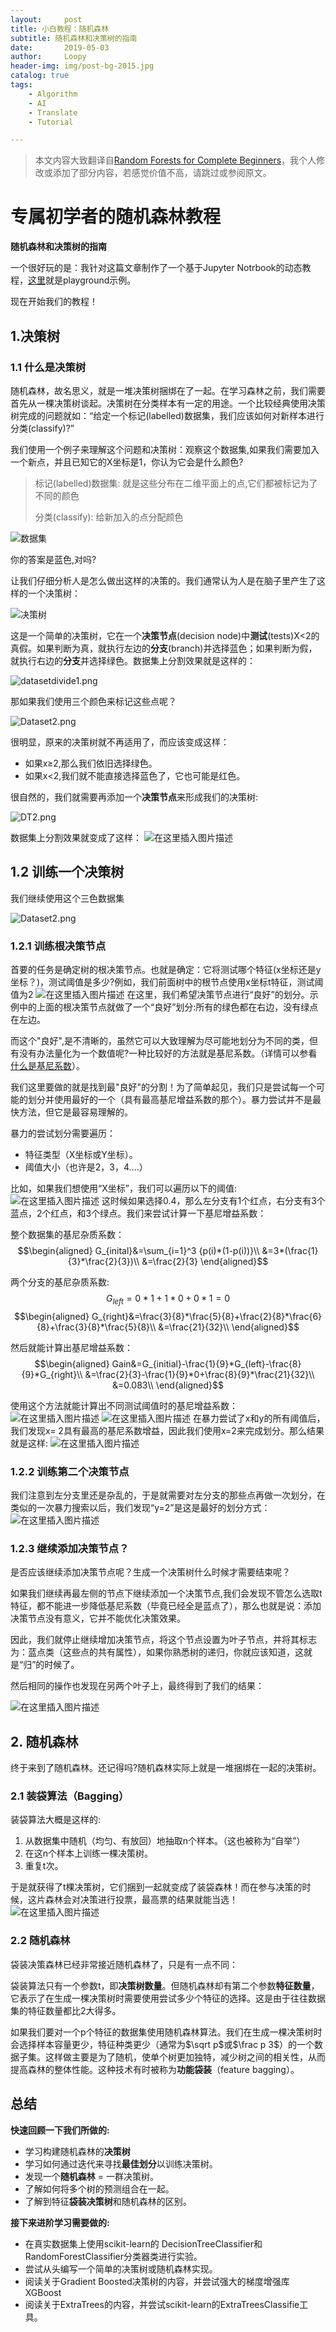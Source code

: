 ```yaml
---
layout:     post
title: 小白教程：随机森林
subtitle: 随机森林和决策树的指南
date:       2019-05-03
author:     Loopy
header-img: img/post-bg-2015.jpg
catalog: true
tags:
    - Algorithm
    - AI
    - Translate
    - Tutorial

---
```

<script type="text/x-mathjax-config">
  MathJax.Hub.Config({
    tex2jax: {
      inlineMath: [ ['$','$'], ['\\(','\\)'] ],
      processEscapes: true
    }
  });
  </script>
<script type="text/javascript" async src="//cdn.mathjax.org/mathjax/latest/MathJax.js?config=TeX-MML-AM_CHTML">
</script>

> 本文内容大致翻译自[Random Forests for Complete Beginners](https://victorzhou.com/blog/intro-to-random-forests)，我个人修改或添加了部分内容，若感觉价值不高，请跳过或参阅原文。

# 专属初学者的随机森林教程
**随机森林和决策树的指南**

一个很好玩的是：我针对这篇文章制作了一个基于Jupyter Notrbook的动态教程，[这里](http://file.loopy.tech/release/IntroToRF.html)就是playground示例。

现在开始我们的教程！

## 1.决策树

### 1.1 什么是决策树

随机森林，故名思义，就是一堆决策树捆绑在了一起。在学习森林之前，我们需要首先从一棵决策树谈起。决策树在分类样本有一定的用途。一个比较经典使用决策树完成的问题就如：“给定一个标记(labelled)数据集，我们应该如何对新样本进行分类(classify)?”

我们使用一个例子来理解这个问题和决策树：观察这个数据集,如果我们需要加入一个新点，并且已知它的X坐标是1，你认为它会是什么颜色?

>标记(labelled)数据集: 就是这些分布在二维平面上的点,它们都被标记为了不同的颜色
>
>分类(classify): 给新加入的点分配颜色

![数据集](https://img-blog.csdnimg.cn/20190503231709650.png?x-oss-process=image/watermark,type_ZmFuZ3poZW5naGVpdGk,shadow_10,text_aHR0cHM6Ly9ibG9nLmNzZG4ubmV0L2xvb3B5Xw==,size_16,color_FFFFFF,t_70)

你的答案是蓝色,对吗?

让我们仔细分析人是怎么做出这样的决策的。我们通常认为人是在脑子里产生了这样的一个决策树：

![决策树](https://img-blog.csdnimg.cn/20190503231816343.png?x-oss-process=image/watermark,type_ZmFuZ3poZW5naGVpdGk,shadow_10,text_aHR0cHM6Ly9ibG9nLmNzZG4ubmV0L2xvb3B5Xw==,size_16,color_FFFFFF,t_70)

这是一个简单的决策树，它在一个**决策节点**(decision node)中**测试**(tests)X<2的真假。如果判断为真，就执行左边的**分支**(branch)并选择蓝色；如果判断为假，就执行右边的**分支**并选择绿色。数据集上分割效果就是这样的：

![datasetdivide1.png](https://img-blog.csdnimg.cn/20190503231940174.png?x-oss-process=image/watermark,type_ZmFuZ3poZW5naGVpdGk,shadow_10,text_aHR0cHM6Ly9ibG9nLmNzZG4ubmV0L2xvb3B5Xw==,size_16,color_FFFFFF,t_70)

那如果我们使用三个颜色来标记这些点呢？

![Dataset2.png](https://img-blog.csdnimg.cn/20190503232033690.png?x-oss-process=image/watermark,type_ZmFuZ3poZW5naGVpdGk,shadow_10,text_aHR0cHM6Ly9ibG9nLmNzZG4ubmV0L2xvb3B5Xw==,size_16,color_FFFFFF,t_70)

很明显，原来的决策树就不再适用了，而应该变成这样：
 - 如果x≥2,那么我们依旧选择绿色。
 - 如果x<2,我们就不能直接选择蓝色了，它也可能是红色。

很自然的，我们就需要再添加一个**决策节点**来形成我们的决策树:

![DT2.png](https://img-blog.csdnimg.cn/20190503232123617.png?x-oss-process=image/watermark,type_ZmFuZ3poZW5naGVpdGk,shadow_10,text_aHR0cHM6Ly9ibG9nLmNzZG4ubmV0L2xvb3B5Xw==,size_16,color_FFFFFF,t_70)

数据集上分割效果就变成了这样：
![在这里插入图片描述](https://img-blog.csdnimg.cn/20190503232151257.png?x-oss-process=image/watermark,type_ZmFuZ3poZW5naGVpdGk,shadow_10,text_aHR0cHM6Ly9ibG9nLmNzZG4ubmV0L2xvb3B5Xw==,size_16,color_FFFFFF,t_70)

## 1.2 训练一个决策树

我们继续使用这个三色数据集

![Dataset2.png](https://img-blog.csdnimg.cn/20190503232033690.png?x-oss-process=image/watermark,type_ZmFuZ3poZW5naGVpdGk,shadow_10,text_aHR0cHM6Ly9ibG9nLmNzZG4ubmV0L2xvb3B5Xw==,size_16,color_FFFFFF,t_70)

### 1.2.1 训练根决策节点
首要的任务是确定树的根决策节点。也就是确定：它将测试哪个特征(x坐标还是y坐标？)，测试阈值是多少?例如，我们前面树中的根节点使用x坐标t特征，测试阈值为2
![在这里插入图片描述](https://img-blog.csdnimg.cn/20190503232442662.png?x-oss-process=image/watermark,type_ZmFuZ3poZW5naGVpdGk,shadow_10,text_aHR0cHM6Ly9ibG9nLmNzZG4ubmV0L2xvb3B5Xw==,size_16,color_FFFFFF,t_70)
在这里，我们希望决策节点进行“良好”的划分。示例中的上面的根决策节点就做了一个“良好”划分:所有的绿色都在右边，没有绿点在左边。

而这个"良好",是不清晰的，虽然它可以大致理解为尽可能地划分为不同的类，但有没有办法量化为一个数值呢?一种比较好的方法就是基尼系数。（详情可以参看[什么是基尼系数]()）。

我们这里要做的就是找到最"良好"的分割！为了简单起见，我们只是尝试每一个可能的划分并使用最好的一个（具有最高基尼增益系数的那个）。暴力尝试并不是最快方法，但它是最容易理解的。

暴力的尝试划分需要遍历：
 - 特征类型（X坐标或Y坐标）。
 - 阈值大小（也许是2，3，4....）

比如，如果我们想使用“X坐标”，我们可以遍历以下的阈值:
![在这里插入图片描述](https://img-blog.csdnimg.cn/20190503234309646.png?x-oss-process=image/watermark,type_ZmFuZ3poZW5naGVpdGk,shadow_10,text_aHR0cHM6Ly9ibG9nLmNzZG4ubmV0L2xvb3B5Xw==,size_16,color_FFFFFF,t_70)
这时候如果选择0.4，那么左分支有1个红点，右分支有3个蓝点，2个红点，和3个绿点。我们来尝试计算一下基尼增益系数：

整个数据集的基尼杂质系数：
$$\begin{aligned}
G_{inital}&=\sum_{i=1}^3 {p(i)*(1-p(i))}\\
&=3*(\frac{1}{3}*\frac{2}{3})\\
&=\frac{2}{3}
\end{aligned}$$

两个分支的基尼杂质系数:
$$G_{left}=0*1+1*0+0*1=0$$
$$\begin{aligned}
G_{right}&=\frac{3}{8}*\frac{5}{8}+\frac{2}{8}*\frac{6}{8}+\frac{3}{8}*\frac{5}{8}\\
&=\frac{21}{32}\\
\end{aligned}$$

然后就能计算出基尼增益系数：
$$\begin{aligned}
Gain&=G_{initial}-\frac{1}{9}*G_{left}-\frac{8}{9}*G_{right}\\
&=\frac{2}{3}-\frac{1}{9}*0+\frac{8}{9}*\frac{21}{32}\\
&=0.083\\
\end{aligned}$$

使用这个方法就能计算出不同测试阈值时的基尼增益系数：
![在这里插入图片描述](https://img-blog.csdnimg.cn/20190504001235200.png?x-oss-process=image/watermark,type_ZmFuZ3poZW5naGVpdGk,shadow_10,text_aHR0cHM6Ly9ibG9nLmNzZG4ubmV0L2xvb3B5Xw==,size_16,color_FFFFFF,t_70)
![在这里插入图片描述](https://img-blog.csdnimg.cn/20190504001317839.png?x-oss-process=image/watermark,type_ZmFuZ3poZW5naGVpdGk,shadow_10,text_aHR0cHM6Ly9ibG9nLmNzZG4ubmV0L2xvb3B5Xw==,size_16,color_FFFFFF,t_70)
在暴力尝试了x和y的所有阈值后，我们发现x= 2具有最高的基尼系数增益，因此我们使用x=2来完成划分。那么结果就是这样:
![在这里插入图片描述](https://img-blog.csdnimg.cn/20190504001434930.png?x-oss-process=image/watermark,type_ZmFuZ3poZW5naGVpdGk,shadow_10,text_aHR0cHM6Ly9ibG9nLmNzZG4ubmV0L2xvb3B5Xw==,size_16,color_FFFFFF,t_70)
### 1.2.2 训练第二个决策节点
我们注意到左分支里还是杂乱的，于是就需要对左分支的那些点再做一次划分，在类似的一次暴力搜索以后，我们发现“y=2”是这是最好的划分方式：
![在这里插入图片描述](https://img-blog.csdnimg.cn/20190504001910483.png?x-oss-process=image/watermark,type_ZmFuZ3poZW5naGVpdGk,shadow_10,text_aHR0cHM6Ly9ibG9nLmNzZG4ubmV0L2xvb3B5Xw==,size_16,color_FFFFFF,t_70)
### 1.2.3 继续添加决策节点？
是否应该继续添加决策节点呢？生成一个决策树什么时候才需要结束呢？

如果我们继续再最左侧的节点下继续添加一个决策节点,我们会发现不管怎么选取t特征，都不能进一步降低基尼系数（毕竟已经全是蓝点了），那么也就是说：添加决策节点没有意义，它并不能优化决策效果。

因此，我们就停止继续增加决策节点，将这个节点设置为叶子节点，并将其标志为：蓝点类（这些点的共有属性），如果你熟悉树的递归，你就应该知道，这就是“归”的时候了。

然后相同的操作也发现在另两个叶子上，最终得到了我们的结果：

![在这里插入图片描述](https://img-blog.csdnimg.cn/20190504003453494.png?x-oss-process=image/watermark,type_ZmFuZ3poZW5naGVpdGk,shadow_10,text_aHR0cHM6Ly9ibG9nLmNzZG4ubmV0L2xvb3B5Xw==,size_16,color_FFFFFF,t_70)
## 2. 随机森林
终于来到了随机森林。还记得吗?随机森林实际上就是一堆捆绑在一起的决策树。
### 2.1 装袋算法（Bagging）
装袋算法大概是这样的:
 1. 从数据集中随机（均匀、有放回）地抽取n个样本。（这也被称为“自举”）
 2. 在这n个样本上训练一棵决策树。
 3. 重复t次。

于是就获得了t棵决策树，它们捆到一起就变成了装袋森林！而在参与决策的时候，这片森林会对决策进行投票，最高票的结果就能当选！
![在这里插入图片描述](https://img-blog.csdnimg.cn/20190504004832504.png?x-oss-process=image/watermark,type_ZmFuZ3poZW5naGVpdGk,shadow_10,text_aHR0cHM6Ly9ibG9nLmNzZG4ubmV0L2xvb3B5Xw==,size_16,color_FFFFFF,t_70)
### 2.2 随机森林
袋装决策森林已经非常接近随机森林了，只是有一点不同：

袋装算法只有一个参数t，即**决策树数量**。但随机森林却有第二个参数**特征数量**，它表示了在生成一棵决策树时需要使用尝试多少个特征的选择。这是由于往往数据集的特征数量都比2大得多。

如果我们要对一个p个特征的数据集使用随机森林算法。我们在生成一棵决策树时会选择样本容量更少，特征种类更少（通常为$\sqrt p$或$\frac p 3$）的一个数据子集。这样做主要是为了随机，使单个树更加独特，减少树之间的相关性，从而提高森林的整体性能。这种技术有时被称为**功能袋装**（feature bagging）。
## 总结
**快速回顾一下我们所做的:**
 - 学习构建随机森林的**决策树**
 - 学习如何通过迭代来寻找**最佳划分**以训练决策树。
 - 发现一个**随机森林** = 一群决策树。
 - 了解如何将多个树的预测组合在一起。
 - 了解到特征**袋装决策树**和随机森林的区别。

**接下来进阶学习需要做的:**
 - 在真实数据集上使用scikit-learn的 DecisionTreeClassifier和RandomForestClassifier分类器类进行实验。
 - 尝试从头编写一个简单的决策树或随机森林实现。
 - 阅读关于Gradient Boosted决策树的内容，并尝试强大的梯度增强库XGBoost
 - 阅读关于ExtraTrees的内容，并尝试scikit-learn的ExtraTreesClassifie工具。
